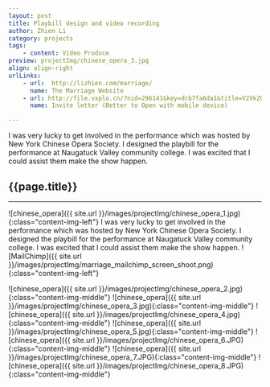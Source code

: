 ```yaml
---
layout: post
title: Playbill design and video recording
author: Zhien Li
category: projects
tags:
    - content: Video Produce
preview: projectImg/chinese_opera_3.jpg
align: align-right
urlLinks:
    - url:  http://lizhien.com/marriage/
      name: The Marriage Website
    - url: http://file.vxplo.cn/?nid=296141&key=dcb7fa6da1&title=V2VkZGluZyBJbnZpdGF0aW9u&width=640&v=32&slink=/idea/mH2rmv0#p1
      name: Invite letter (Better to Open with mobile device)

---
```


I was very lucky to get involved in the performance which was hosted by New York Chinese Opera Society. I designed the playbill for the performance at Naugatuck Valley community college. I was excited that I could assist them make the show happen.

## {{page.title}}
-----

![chinese_opera]({{ site.url }}/images/projectImg/chinese_opera_1.jpg){:class="content-img-left"}
I was very lucky to get involved in the performance which was hosted by New York Chinese Opera Society. I designed the playbill for the performance at Naugatuck Valley community college. I was excited that I could assist them make the show happen.
![MailChimp]({{ site.url }}/images/projectImg/marriage_mailchimp_screen_shoot.png){:class="content-img-left"}

![chinese_opera]({{ site.url }}/images/projectImg/chinese_opera_2.jpg){:class="content-img-middle"}
![chinese_opera]({{ site.url }}/images/projectImg/chinese_opera_3.jpg){:class="content-img-middle"}
![chinese_opera]({{ site.url }}/images/projectImg/chinese_opera_4.jpg){:class="content-img-middle"}
![chinese_opera]({{ site.url }}/images/projectImg/chinese_opera_5.jpg){:class="content-img-middle"}
![chinese_opera]({{ site.url }}/images/projectImg/chinese_opera_6.JPG){:class="content-img-middle"}
![chinese_opera]({{ site.url }}/images/projectImg/chinese_opera_7.JPG){:class="content-img-middle"}
![chinese_opera]({{ site.url }}/images/projectImg/chinese_opera_8.JPG){:class="content-img-middle"}